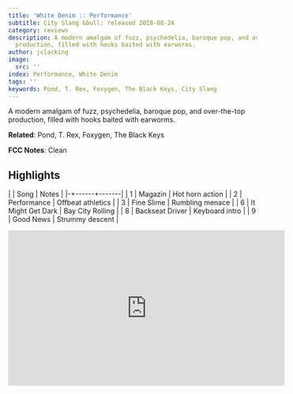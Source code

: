 ```yaml
---
title: 'White Denim :: Performance'
subtitle: City Slang &bull; released 2018-08-24
category: reviews
description: A modern amalgam of fuzz, psychedelia, baroque pop, and over-the-top
  production, filled with hooks baited with earworms.
author: jclacking
image:
  src: ''
index: Performance, White Denim
tags: ''
keywords: Pond, T. Rex, Foxygen, The Black Keys, City Slang
---
```

A modern amalgam of fuzz, psychedelia, baroque pop, and over-the-top production, filled with hooks baited with earworms.<!--more-->

**Related**: Pond, T. Rex, Foxygen, The Black Keys

**FCC Notes**: Clean

## Highlights

| | Song | Notes |
|-+------+-------|
| 1 | Magazin | Hot horn action |
| 2 | Performance | Offbeat athletics |
| 3 | Fine Slime | Rumbling menace |
| 6 | It Might Get Dark | Bay City Rolling |
| 8 | Backseat Driver | Keyboard intro |
| 9 | Good News | Strummy descent |

<div class="tlo-detail-video"><iframe width="560" height="315" src="https://www.youtube.com/embed/fo7j2OIhay0" frameborder="0" allow="autoplay; encrypted-media" allowfullscreen></iframe></div>

